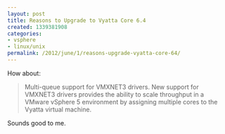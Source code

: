```yaml
---
layout: post
title: Reasons to Upgrade to Vyatta Core 6.4
created: 1339381908
categories:
- vsphere
- linux/unix
permalink: /2012/june/1/reasons-upgrade-vyatta-core-64/
---
```

How about:

> Multi-queue support for VMXNET3 drivers. New support for VMXNET3 drivers&nbsp;provides the ability to scale throughput in a VMware vSphere 5 environment by&nbsp;assigning multiple cores to the Vyatta virtual machine.

Sounds good to me.
